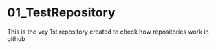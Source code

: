 # 01_TestRepository
This is the vey 1st repository created to check how repositories work in github
